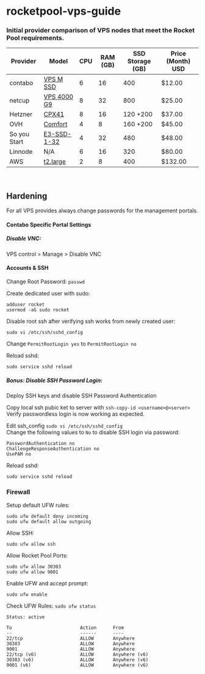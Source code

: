 # rocketpool-vps-guide


### Initial provider comparison of VPS nodes that meet the Rocket Pool requirements.

| Provider     | Model                                                                                                                                                                | CPU | RAM (GB) | SSD Storage (GB) | Price (Month) USD |
| ------------ | -------------------------------------------------------------------------------------------------------------------------------------------------------------------- | --- | -------- | ---------------- | ----------------- |
| contabo       | [VPS M SSD](https://contabo.com/en/vps/vps-m-ssd)                                                                                              | 6   | 16       | 400              | $12.00            |
| netcup       | [VPS 4000 G9](https://www.netcup.eu/bestellen/produkt.php?produkt=2602)                                                                                              | 8   | 32       | 800              | $25.00            |
| Hetzner      | [CPX41](https://www.hetzner.com/cloud)                                                                                                                               | 8   | 16       | 120 +200         | $37.00            |
| OVH          | [Comfort](https://us.ovhcloud.com/order/vps/?v=3#/vps/build?selection=~(range~'Comfort~pricingMode~'default~flavor~'vps-comfort-4-8-160~datacenters~(US-EAST-VA~1))) | 4   | 8        | 160 +200         | $45.00            |
| So you Start | [E3-SSD-1-32](https://www.soyoustart.com/us/order/soYouStart.xml?reference=1804sys47)                                                                                | 4   | 32       | 480              | $48.00            |
| Linnode      | N/A                                                                                                                                                                  | 6   | 16       | 320              | $80.00            |
| AWS      | [t2.large](https://aws.amazon.com/ec2/instance-types/t2/)                                                                                                                | 2   | 8       | 400              | $132.00            |

<br />

## Hardening

For all VPS provides always change passwords for the management portals.


#### Contabo Specific Portal Settings

##### Disable VNC:
VPS control > Manage > Disable VNC


#### Accounts & SSH

Change Root Password: `passwd`

Create dedicated user with sudo:
```
adduser rocket
usermod -aG sudo rocket
```

Disable root ssh after verifying ssh works from newly created user:
```
sudo vi /etc/ssh/sshd_config
```
Change `PermitRootLogin yes` to `PermitRootLogin no`

Reload sshd:
```
sudo service sshd reload
```

##### Bonus: Disable SSH Password Login:
Deploy SSH keys and disable SSH Password Authentication

Copy local ssh pubic ket to server with `ssh-copy-id <username>@<server>`
Verify passwordless login is now working as expected.

Edit ssh_config `sudo vi /etc/ssh/sshd_config`  
Change the following values to `No` to disable SSH login via password:
```
PasswordAuthentication no
ChallengeResponseAuthentication no
UsePAM no
```
Reload sshd:
```
sudo service sshd reload
```


### Firewall

Setup default UFW rules:
```
sudo ufw default deny incoming
sudo ufw default allow outgoing
```

Allow SSH:
```
sudo ufw allow ssh
```

Allow Rocket Pool Ports:
```
sudo ufw allow 30303
sudo ufw allow 9001
```

Enable UFW and accept prompt:
```
sudo ufw enable
```

Check UFW Rules:
`sudo ufw status`

```
Status: active

To                         Action      From
--                         ------      ----
22/tcp                     ALLOW       Anywhere
30303                      ALLOW       Anywhere
9001                       ALLOW       Anywhere
22/tcp (v6)                ALLOW       Anywhere (v6)
30303 (v6)                 ALLOW       Anywhere (v6)
9001 (v6)                  ALLOW       Anywhere (v6)
```
